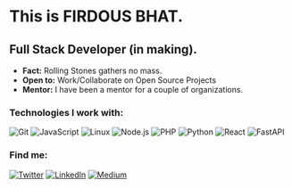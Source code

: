 # This is FIRDOUS BHAT.



## Full Stack Developer (in making).
- **Fact:** Rolling Stones gathers no mass.
- **Open to:** Work/Collaborate on Open Source Projects
- **Mentor:** I have been a mentor for a couple of organizations.

### Technologies I work with:
![Git](https://img.shields.io/badge/-Git-F05032?style=flat&logo=git&logoColor=white)
![JavaScript](https://img.shields.io/badge/-javascript-F7DF1E?style=flat&logo=javascript&logoColor=black)
![Linux](https://img.shields.io/badge/-Linux-FCC624?style=flat&logo=linux&logoColor=black)
![Node.js](https://img.shields.io/badge/-Node.js-339933?style=flat&logo=node.js&logoColor=white)
![PHP](https://img.shields.io/badge/-PHP-777BB4?style=flat&logo=php&logoColor=white)
![Python](https://img.shields.io/badge/-Python-3776AB?style=flat&logo=python&logoColor=white)
![React](https://img.shields.io/badge/-React-61DAFB?style=flat&logo=react&logoColor=black)
![FastAPI](https://img.shields.io/badge/-FastAPI-009688?style=flat&logo=fastapi&logoColor=white)

### Find me:
[![Twitter](https://img.shields.io/badge/-Twitter-1DA1F2?style=flat&logo=twitter&logoColor=white)](https://twitter.com/)
[![LinkedIn](https://img.shields.io/badge/-LinkedIn-0077B5?style=flat&logo=linkedin&logoColor=white)](https://linkedin.com/in/)
[![Medium](https://img.shields.io/badge/-Medium-000000?style=flat&logo=medium&logoColor=white)](https://medium.com/)


